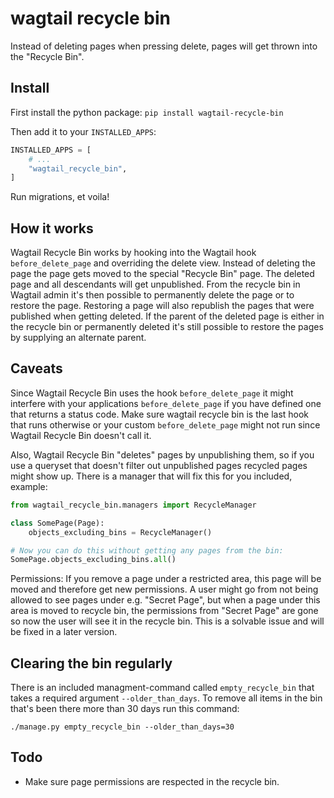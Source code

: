 # wagtail recycle bin

Instead of deleting pages when pressing delete, pages will get thrown into the "Recycle Bin".


## Install

First install the python package:
`pip install wagtail-recycle-bin`

Then add it to your `INSTALLED_APPS`:

```python
INSTALLED_APPS = [
    # ...
    "wagtail_recycle_bin",
]
```

Run migrations, et voila!


## How it works

Wagtail Recycle Bin works by hooking into the Wagtail hook `before_delete_page` and overriding the delete view.
Instead of deleting the page the page gets moved to the special "Recycle Bin" page. The deleted page and all descendants will get unpublished.
From the recycle bin in Wagtail admin it's then possible to permanently delete the page or to restore the page. Restoring a page will also republish the pages that were published when getting deleted.
If the parent of the deleted page is either in the recycle bin or permanently deleted it's still possible to restore the pages by supplying an alternate parent.


## Caveats

Since Wagtail Recycle Bin uses the hook `before_delete_page` it might interfere with your applications `before_delete_page` if you have defined one that returns a status code. Make sure wagtail recycle bin is the last hook that runs otherwise or your custom `before_delete_page` might not run since Wagtail Recycle Bin doesn't call it.

Also, Wagtail Recycle Bin "deletes" pages by unpublishing them, so if you use a queryset that doesn't filter out unpublished pages recycled pages might show up. There is a manager that will fix this for you included, example:

```python
from wagtail_recycle_bin.managers import RecycleManager

class SomePage(Page):
    objects_excluding_bins = RecycleManager()

# Now you can do this without getting any pages from the bin:
SomePage.objects_excluding_bins.all()
```

Permissions: If you remove a page under a restricted area, this page will be moved and therefore get new permissions. A user might go from not being allowed to see pages under e.g. "Secret Page", but when a page under this area is moved to recycle bin, the permissions from "Secret Page" are gone so now the user will see it in the recycle bin.
This is a solvable issue and will be fixed in a later version.


## Clearing the bin regularly

There is an included managment-command called `empty_recycle_bin` that takes a required argument `--older_than_days`. To remove all items in the bin that's been there more than 30 days run this command:

`./manage.py empty_recycle_bin --older_than_days=30`


## Todo

- Make sure page permissions are respected in the recycle bin.
